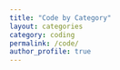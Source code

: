 ```yaml
---
title: "Code by Category"
layout: categories
category: coding
permalink: /code/
author_profile: true
---
```

